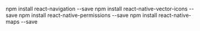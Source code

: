 npm install react-navigation --save
npm install react-native-vector-icons --save
npm install react-native-permissions --save
npm install react-native-maps --save